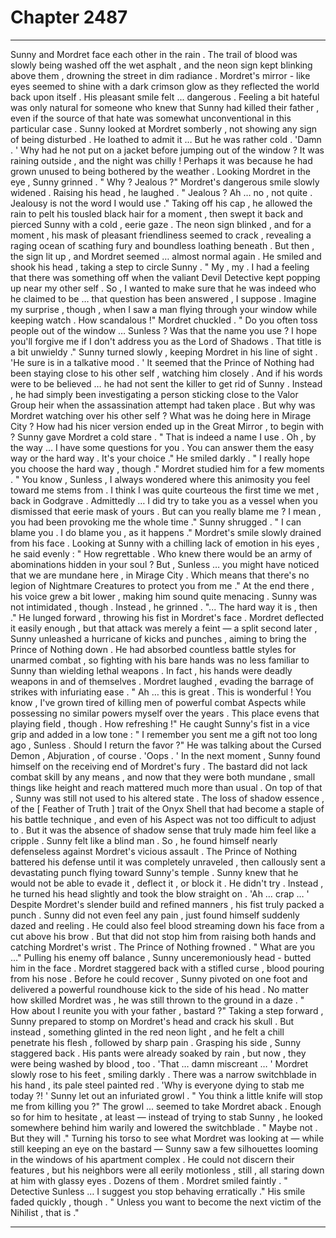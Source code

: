 
# Chapter 2487


---

Sunny and Mordret face each other in the rain . The trail of blood was slowly being washed off the wet asphalt , and the neon sign kept blinking above them , drowning the street in dim radiance .
Mordret's mirror - like eyes seemed to shine with a dark crimson glow as they reflected the world back upon itself . His pleasant smile felt ... dangerous .
Feeling a bit hateful was only natural for someone who knew that Sunny had killed their father , even if the source of that hate was somewhat unconventional in this particular case .
Sunny looked at Mordret somberly , not showing any sign of being disturbed .
He loathed to admit it …
But he was rather cold .
'Damn . '
Why had he not put on a jacket before jumping out of the window ? It was raining outside , and the night was chilly !
Perhaps it was because he had grown unused to being bothered by the weather .
Looking Mordret in the eye , Sunny grinned .
" Why ? Jealous ?"
Mordret's dangerous smile slowly widened .
Raising his head , he laughed .
" Jealous ? Ah … no , not quite . Jealousy is not the word I would use ."
Taking off his cap , he allowed the rain to pelt his tousled black hair for a moment , then swept it back and pierced Sunny with a cold , eerie gaze .
The neon sign blinked , and for a moment , his mask of pleasant friendliness seemed to crack , revealing a raging ocean of scathing fury and boundless loathing beneath .
But then , the sign lit up , and Mordret seemed … almost normal again .
He smiled and shook his head , taking a step to circle Sunny .
" My , my . I had a feeling that there was something off when the valiant Devil Detective kept popping up near my other self . So , I wanted to make sure that he was indeed who he claimed to be … that question has been answered , I suppose . Imagine my surprise , though , when I saw a man flying through your window while keeping watch . How scandalous !"
Mordret chuckled .
" Do you often toss people out of the window … Sunless ? Was that the name you use ? I hope you'll forgive me if I don't address you as the Lord of Shadows . That title is a bit unwieldy ."
Sunny turned slowly , keeping Mordret in his line of sight .
'He sure is in a talkative mood . '
It seemed that the Prince of Nothing had been staying close to his other self , watching him closely . And if his words were to be believed … he had not sent the killer to get rid of Sunny . Instead , he had simply been investigating a person sticking close to the Valor Group heir when the assassination attempt had taken place . But why was Mordret watching over his other self ? What was he doing here in Mirage City ? How had his nicer version ended up in the Great Mirror , to begin with ?
Sunny gave Mordret a cold stare .
" That is indeed a name I use . Oh , by the way … I have some questions for you . You can answer them the easy way or the hard way . It's your choice ."
He smiled darkly .
" I really hope you choose the hard way , though ."
Mordret studied him for a few moments .
" You know , Sunless , I always wondered where this animosity you feel toward me stems from . I think I was quite courteous the first time we met , back in Godgrave . Admittedly … I did try to take you as a vessel when you dismissed that eerie mask of yours . But can you really blame me ? I mean , you had been provoking me the whole time ."
Sunny shrugged .
" I can blame you . I do blame you , as it happens ."
Mordret's smile slowly drained from his face . Looking at Sunny with a chilling lack of emotion in his eyes , he said evenly :
" How regrettable . Who knew there would be an army of abominations hidden in your soul ? But , Sunless … you might have noticed that we are mundane here , in Mirage City . Which means that there's no legion of Nightmare Creatures to protect you from me ."
At the end there , his voice grew a bit lower , making him sound quite menacing .
Sunny was not intimidated , though .
Instead , he grinned .
"... The hard way it is , then ."
He lunged forward , throwing his fist in Mordret's face . Mordret deflected it easily enough , but that attack was merely a feint — a split second later , Sunny unleashed a hurricane of kicks and punches , aiming to bring the Prince of Nothing down .
He had absorbed countless battle styles for unarmed combat , so fighting with his bare hands was no less familiar to Sunny than wielding lethal weapons . In fact , his hands were deadly weapons in and of themselves .
Mordret laughed , evading the barrage of strikes with infuriating ease .
" Ah … this is great . This is wonderful ! You know , I've grown tired of killing men of powerful combat Aspects while possessing no similar powers myself over the years . This place evens that playing field , though . How refreshing !"
He caught Sunny's fist in a vice grip and added in a low tone :
" I remember you sent me a gift not too long ago , Sunless . Should I return the favor ?"
He was talking about the Cursed Demon , Abjuration , of course .
'Oops . '
In the next moment , Sunny found himself on the receiving end of Mordret's fury . The bastard did not lack combat skill by any means , and now that they were both mundane , small things like height and reach mattered much more than usual . On top of that , Sunny was still not used to his altered state .
The loss of shadow essence , of the [ Feather of Truth ] trait of the Onyx Shell that had become a staple of his battle technique , and even of his Aspect was not too difficult to adjust to . But it was the absence of shadow sense that truly made him feel like a cripple .
Sunny felt like a blind man .
So , he found himself nearly defenseless against Mordret's vicious assault .
The Prince of Nothing battered his defense until it was completely unraveled , then callously sent a devastating punch flying toward Sunny's temple .
Sunny knew that he would not be able to evade it , deflect it , or block it .
He didn't try .
Instead , he turned his head slightly and took the blow straight on .
'Ah … crap … '
Despite Mordret's slender build and refined manners , his fist truly packed a punch .
Sunny did not even feel any pain , just found himself suddenly dazed and reeling . He could also feel blood streaming down his face from a cut above his brow .
But that did not stop him from raising both hands and catching Mordret's wrist .
The Prince of Nothing frowned .
" What are you …"
Pulling his enemy off balance , Sunny unceremoniously head - butted him in the face . Mordret staggered back with a stifled curse , blood pouring from his nose . Before he could recover , Sunny pivoted on one foot and delivered a powerful roundhouse kick to the side of his head . No matter how skilled Mordret was , he was still thrown to the ground in a daze .
" How about I reunite you with your father , bastard ?"
Taking a step forward , Sunny prepared to stomp on Mordret's head and crack his skull .
But instead , something glinted in the red neon light , and he felt a chill penetrate his flesh , followed by sharp pain .
Grasping his side , Sunny staggered back .
His pants were already soaked by rain , but now , they were being washed by blood , too .
'That … damn miscreant … '
Mordret slowly rose to his feet , smiling darkly . There was a narrow switchblade in his hand , its pale steel painted red .
'Why is everyone dying to stab me today ?! '
Sunny let out an infuriated growl .
" You think a little knife will stop me from killing you ?"
The growl ... seemed to take Mordret aback . Enough so for him to hesitate , at least — instead of trying to stab Sunny , he looked somewhere behind him warily and lowered the switchblade . " Maybe not . But they will ."
Turning his torso to see what Mordret was looking at — while still keeping an eye on the bastard — Sunny saw a few silhouettes looming in the windows of his apartment complex .
He could not discern their features , but his neighbors were all eerily motionless , still , all staring down at him with glassy eyes .
Dozens of them .
Mordret smiled faintly .
" Detective Sunless … I suggest you stop behaving erratically ."
His smile faded quickly , though .
" Unless you want to become the next victim of the Nihilist , that is ."

---

